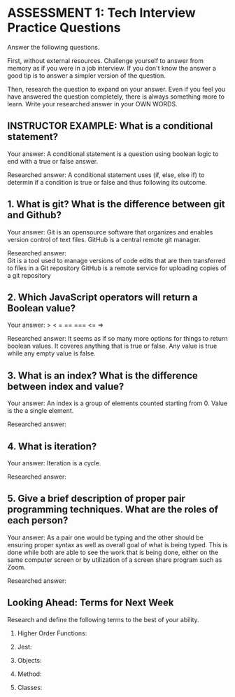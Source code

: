 # ASSESSMENT 1: Tech Interview Practice Questions
Answer the following questions.

First, without external resources. Challenge yourself to answer from memory as if you were in a job interview. If you don't know the answer a good tip is to answer a simpler version of the question.

Then, research the question to expand on your answer. Even if you feel you have answered the question completely, there is always something more to learn. Write your researched answer in your OWN WORDS.

## INSTRUCTOR EXAMPLE: What is a conditional statement?

  Your answer: A conditional statement is a question using boolean logic to end with a true or false answer.

  Researched answer: A conditional statement uses (if, else, else if) to determin if a condition is true or false and thus following its outcome.



## 1. What is git? What is the difference between git and Github?

  Your answer:
  Git is an opensource software that organizes and enables version control of text files.
  GitHub is a central remote git manager.

  Researched answer:  
  Git is a tool used to manage versions of code edits that are then transferred to files in a Git repository
  GitHub  is a remote service for uploading copies of a git repository


## 2. Which JavaScript operators will return a Boolean value?

  Your answer: > < = == === <= =>

  Researched answer: It seems as if so many more options for things to return boolean values. It coveres anything that is true or false. Any value is true while any empty value is false.



## 3. What is an index? What is the difference between index and value?

  Your answer: An index is a group of elements counted starting from 0. Value is the a single element.

  Researched answer:



## 4. What is iteration?

  Your answer: Iteration is a cycle.

  Researched answer:



## 5. Give a brief description of proper pair programming techniques. What are the roles of each person?

  Your answer: As a pair one would be typing and the other should be ensuring proper syntax as well as overall goal of what is being typed. This is done while both are able to see the work that is being done, either on the same computer screen or by utilization of a screen share program such as Zoom.

  Researched answer:



## Looking Ahead: Terms for Next Week

Research and define the following terms to the best of your ability.

1. Higher Order Functions:

2. Jest:

3. Objects:

4. Method:

5. Classes:

